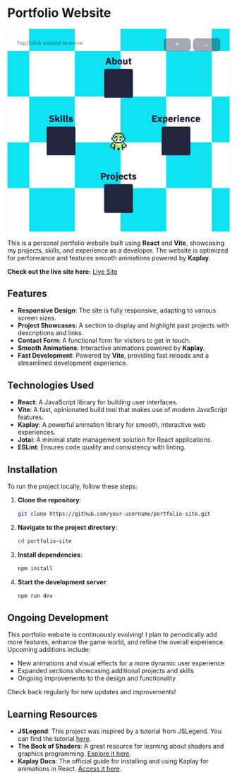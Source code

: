 # Portfolio Website

![Screenshot of project](./public/portfolio.png)

This is a personal portfolio website built using **React** and **Vite**, showcasing my projects, skills, and experience as a developer. The website is optimized for performance and features smooth animations powered by **Kaplay**.

**Check out the live site here:** [Live Site](https://alex-de-code-portfolio.netlify.app/)

## Features

- **Responsive Design**: The site is fully responsive, adapting to various screen sizes.
- **Project Showcases**: A section to display and highlight past projects with descriptions and links.
- **Contact Form**: A functional form for visitors to get in touch.
- **Smooth Animations**: Interactive animations powered by **Kaplay**.
- **Fast Development**: Powered by **Vite**, providing fast reloads and a streamlined development experience.

## Technologies Used

- **React**: A JavaScript library for building user interfaces.
- **Vite**: A fast, opinionated build tool that makes use of modern JavaScript features.
- **Kaplay**: A powerful animation library for smooth, interactive web experiences.
- **Jotai**: A minimal state management solution for React applications.
- **ESLint**: Ensures code quality and consistency with linting.

## Installation

To run the project locally, follow these steps:

1. **Clone the repository**:

   ```bash
   git clone https://github.com/your-username/portfolio-site.git
   ```

2. **Navigate to the project directory**:

   ```bash
   cd portfolio-site
   ```

3. **Install dependencies**:

   ```bash
   npm install
   ```

4. **Start the development server**:

   ```bash
   npm run dev
   ```

## Ongoing Development

This portfolio website is continuously evolving! I plan to periodically add more features, enhance the game world, and refine the overall experience. Upcoming additions include:

- New animations and visual effects for a more dynamic user experience
- Expanded sections showcasing additional projects and skills
- Ongoing improvements to the design and functionality

Check back regularly for new updates and improvements!

## Learning Resources

- **JSLegend**: This project was inspired by a tutorial from JSLegend. You can find the tutorial [here](https://jslegend.com).
- **The Book of Shaders**: A great resource for learning about shaders and graphics programming. [Explore it here](https://thebookofshaders.com/).
- **Kaplay Docs**: The official guide for installing and using Kaplay for animations in React. [Access it here](https://kaplayjs.com/guides/install/).
